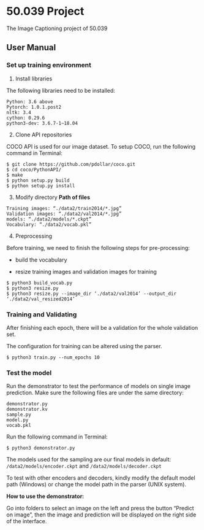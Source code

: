 # 50.039 Project
The Image Captioning project of 50.039

## User Manual
### Set up training environment

1. Install libraries

The following libraries need to be installed:
```
Python: 3.6 above
Pytorch: 1.0.1.post2
nltk: 3.4
cython: 0.29.6
python3-dev: 3.6.7-1~18.04
```

2. Clone API repositories

COCO API is used for our image dataset. To setup COCO, run the following command in Terminal:
```
$ git clone https://github.com/pdollar/coco.git
$ cd coco/PythonAPI/
$ make
$ python setup.py build
$ python setup.py install
```

3. Modify directory
**Path of files**
```
Training images: “./data2/train2014/*.jpg”
Validation images: “./data2/val2014/*.jpg”
models: “./data2/models/*.ckpt”
Vocabulary: “./data2/vocab.pkl”
```

4. Preprocessing

Before training, we need to finish the following steps for pre-processing:

* build the vocabulary

* resize training images and validation images for training
```
$ python3 build_vocab.py   
$ python3 resize.py
$ python3 resize.py --image_dir ‘./data2/val2014’ --output_dir ‘./data2/val_resized2014’
```

### Training and Validating

After finishing each epoch, there will be a validation for the whole validation set.

The configuration for training can be altered using the parser.
```
$ python3 train.py --num_epochs 10
```

### Test the model

Run the demonstrator to test the performance of models on single image prediction. Make sure the following files are under the same directory:
```
demonstrator.py
demonstrator.kv
sample.py
model.py
vocab.pkl
```
Run the following command in Terminal:
```
$ python3 demonstrator.py
```
The models used for the sampling are our final models in default: ```/data2/models/encoder.ckpt``` and ```/data2/models/decoder.ckpt```

To test with other encoders and decoders, kindly modify the default model path (Windows) or change the model path in the parser (UNIX system).

**How to use the demonstrator:**

Go into folders to select an image on the left and press the button “Predict on image”, then the image and prediction will be displayed on the right side of the interface.
